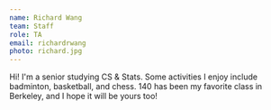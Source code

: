 ```yaml
---
name: Richard Wang
team: Staff
role: TA
email: richardrwang
photo: richard.jpg
---
```


Hi! I'm a senior studying CS & Stats. Some activities I enjoy include badminton, basketball, and chess. 140 has been my favorite class in Berkeley, and I hope it will be yours too!